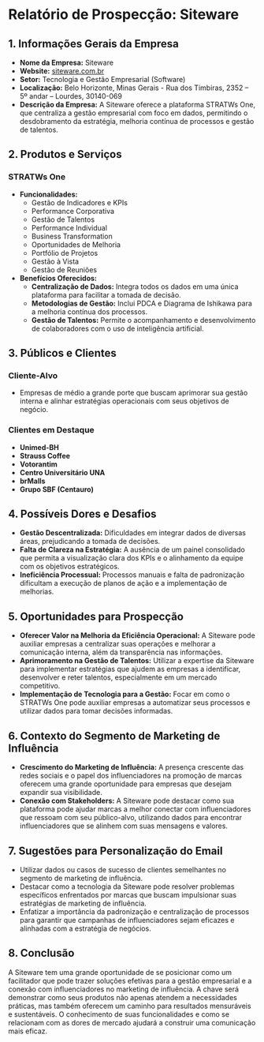 # Relatório de Prospecção: Siteware

## 1. Informações Gerais da Empresa
- **Nome da Empresa:** Siteware
- **Website:** [siteware.com.br](http://www.siteware.com.br)
- **Setor:** Tecnologia e Gestão Empresarial (Software)
- **Localização:** Belo Horizonte, Minas Gerais - Rua dos Timbiras, 2352 – 5º andar – Lourdes, 30140-069
- **Descrição da Empresa:** A Siteware oferece a plataforma STRATWs One, que centraliza a gestão empresarial com foco em dados, permitindo o desdobramento da estratégia, melhoria contínua de processos e gestão de talentos.

## 2. Produtos e Serviços
### STRATWs One
- **Funcionalidades:**
  - Gestão de Indicadores e KPIs
  - Performance Corporativa
  - Gestão de Talentos
  - Performance Individual
  - Business Transformation
  - Oportunidades de Melhoria
  - Portfólio de Projetos
  - Gestão à Vista
  - Gestão de Reuniões
- **Benefícios Oferecidos:**
  - **Centralização de Dados:** Integra todos os dados em uma única plataforma para facilitar a tomada de decisão.
  - **Metodologias de Gestão:** Inclui PDCA e Diagrama de Ishikawa para a melhoria contínua dos processos.
  - **Gestão de Talentos:** Permite o acompanhamento e desenvolvimento de colaboradores com o uso de inteligência artificial.

## 3. Públicos e Clientes
### Cliente-Alvo
- Empresas de médio a grande porte que buscam aprimorar sua gestão interna e alinhar estratégias operacionais com seus objetivos de negócio.
### Clientes em Destaque
- **Unimed-BH**
- **Strauss Coffee**
- **Votorantim**
- **Centro Universitário UNA**
- **brMalls**
- **Grupo SBF (Centauro)**

## 4. Possíveis Dores e Desafios
- **Gestão Descentralizada:** Dificuldades em integrar dados de diversas áreas, prejudicando a tomada de decisões.
- **Falta de Clareza na Estratégia:** A ausência de um painel consolidado que permita a visualização clara dos KPIs e o alinhamento da equipe com os objetivos estratégicos.
- **Ineficiência Processual:** Processos manuais e falta de padronização dificultam a execução de planos de ação e a implementação de melhorias.

## 5. Oportunidades para Prospecção
- **Oferecer Valor na Melhoria da Eficiência Operacional:** A Siteware pode auxiliar empresas a centralizar suas operações e melhorar a comunicação interna, além da transparência nas informações.
- **Aprimoramento na Gestão de Talentos:** Utilizar a expertise da Siteware para implementar estratégias que ajudem as empresas a identificar, desenvolver e reter talentos, especialmente em um mercado competitivo.
- **Implementação de Tecnologia para a Gestão:** Focar em como o STRATWs One pode auxiliar empresas a automatizar seus processos e utilizar dados para tomar decisões informadas.

## 6. Contexto do Segmento de Marketing de Influência
- **Crescimento do Marketing de Influência:** A presença crescente das redes sociais e o papel dos influenciadores na promoção de marcas oferecem uma grande oportunidade para empresas que desejam expandir sua visibilidade.
- **Conexão com Stakeholders:** A Siteware pode destacar como sua plataforma pode ajudar marcas a melhor conectar com influenciadores que ressoam com seu público-alvo, utilizando dados para encontrar influenciadores que se alinhem com suas mensagens e valores.

## 7. Sugestões para Personalização do Email
- Utilizar dados ou casos de sucesso de clientes semelhantes no segmento de marketing de influência.
- Destacar como a tecnologia da Siteware pode resolver problemas específicos enfrentados por marcas que buscam impulsionar suas estratégias de marketing de influência.
- Enfatizar a importância da padronização e centralização de processos para garantir que campanhas de influenciadores sejam eficazes e alinhadas com a estratégia de negócios.

## 8. Conclusão
A Siteware tem uma grande oportunidade de se posicionar como um facilitador que pode trazer soluções efetivas para a gestão empresarial e a conexão com influenciadores no marketing de influência. A chave será demonstrar como seus produtos não apenas atendem a necessidades práticas, mas também oferecem um caminho para resultados mensuráveis e sustentáveis. O conhecimento de suas funcionalidades e como se relacionam com as dores de mercado ajudará a construir uma comunicação mais eficaz.